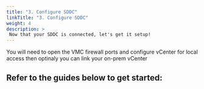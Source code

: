```yaml
---
title: "3. Configure SDDC"
linkTitle: "3. Configure SDDC"
weight: 4
description: >
 Now that your SDDC is connected, let's get it setup! 
---
```


You will need to open the VMC firewall ports and configure vCenter for local access then optinaly you can link your on-prem vCenter 

## Refer to the guides below to get started: 

